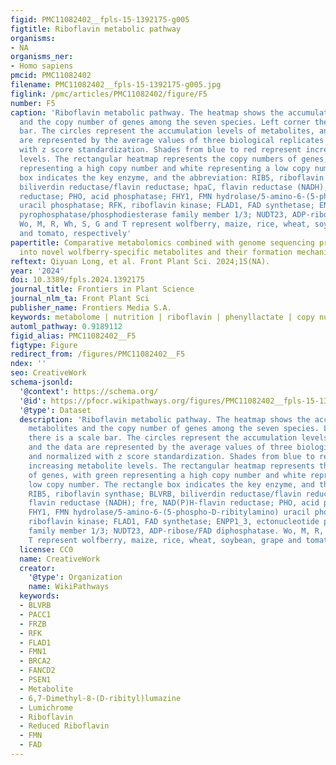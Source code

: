 ```yaml
---
figid: PMC11082402__fpls-15-1392175-g005
figtitle: Riboflavin metabolic pathway
organisms:
- NA
organisms_ner:
- Homo sapiens
pmcid: PMC11082402
filename: PMC11082402__fpls-15-1392175-g005.jpg
figlink: /pmc/articles/PMC11082402/figure/F5
number: F5
caption: 'Riboflavin metabolic pathway. The heatmap shows the accumulation of metabolites
  and the copy number of genes among the seven species. Left corner there is a scale
  bar. The circles represent the accumulation levels of metabolites, and the data
  are represented by the average values of three biological replicates and normalized
  with z score standardization. Shades from blue to red represent increasing metabolite
  levels. The rectangular heatmap represents the copy numbers of genes, with green
  representing a high copy number and white representing a low copy number. The rectangle
  box indicates the key enzyme, and the abbreviation: RIB5, riboflavin synthase; BLVRB,
  biliverdin reductase/flavin reductase; hpaC, flavin reductase (NADH); fre, NAD(P)H-flavin
  reductase; PHO, acid phosphatase; FHY1, FMN hydrolase/5-amino-6-(5-phospho-D-ribitylamino)
  uracil phosphatase; RFK, riboflavin kinase; FLAD1, FAD synthetase; ENPP1_3, ectonucleotide
  pyrophosphatase/phosphodiesterase family member 1/3; NUDT23, ADP-ribose/FAD diphosphatase.
  Wo, M, R, Wh, S, G and T represent wolfberry, maize, rice, wheat, soybean, grape
  and tomato, respectively'
papertitle: Comparative metabolomics combined with genome sequencing provides insights
  into novel wolfberry-specific metabolites and their formation mechanisms
reftext: Qiyuan Long, et al. Front Plant Sci. 2024;15(NA).
year: '2024'
doi: 10.3389/fpls.2024.1392175
journal_title: Frontiers in Plant Science
journal_nlm_ta: Front Plant Sci
publisher_name: Frontiers Media S.A.
keywords: metabolome | nutrition | riboflavin | phenyllactate | copy number variation
automl_pathway: 0.9189112
figid_alias: PMC11082402__F5
figtype: Figure
redirect_from: /figures/PMC11082402__F5
ndex: ''
seo: CreativeWork
schema-jsonld:
  '@context': https://schema.org/
  '@id': https://pfocr.wikipathways.org/figures/PMC11082402__fpls-15-1392175-g005.html
  '@type': Dataset
  description: 'Riboflavin metabolic pathway. The heatmap shows the accumulation of
    metabolites and the copy number of genes among the seven species. Left corner
    there is a scale bar. The circles represent the accumulation levels of metabolites,
    and the data are represented by the average values of three biological replicates
    and normalized with z score standardization. Shades from blue to red represent
    increasing metabolite levels. The rectangular heatmap represents the copy numbers
    of genes, with green representing a high copy number and white representing a
    low copy number. The rectangle box indicates the key enzyme, and the abbreviation:
    RIB5, riboflavin synthase; BLVRB, biliverdin reductase/flavin reductase; hpaC,
    flavin reductase (NADH); fre, NAD(P)H-flavin reductase; PHO, acid phosphatase;
    FHY1, FMN hydrolase/5-amino-6-(5-phospho-D-ribitylamino) uracil phosphatase; RFK,
    riboflavin kinase; FLAD1, FAD synthetase; ENPP1_3, ectonucleotide pyrophosphatase/phosphodiesterase
    family member 1/3; NUDT23, ADP-ribose/FAD diphosphatase. Wo, M, R, Wh, S, G and
    T represent wolfberry, maize, rice, wheat, soybean, grape and tomato, respectively'
  license: CC0
  name: CreativeWork
  creator:
    '@type': Organization
    name: WikiPathways
  keywords:
  - BLVRB
  - PACC1
  - FRZB
  - RFK
  - FLAD1
  - FMN1
  - BRCA2
  - FANCD2
  - PSEN1
  - Metabolite
  - 6,7-Dimethyl-8-(D-ribityl)lumazine
  - Lumichrome
  - Riboflavin
  - Reduced Riboflavin
  - FMN
  - FAD
---
```

